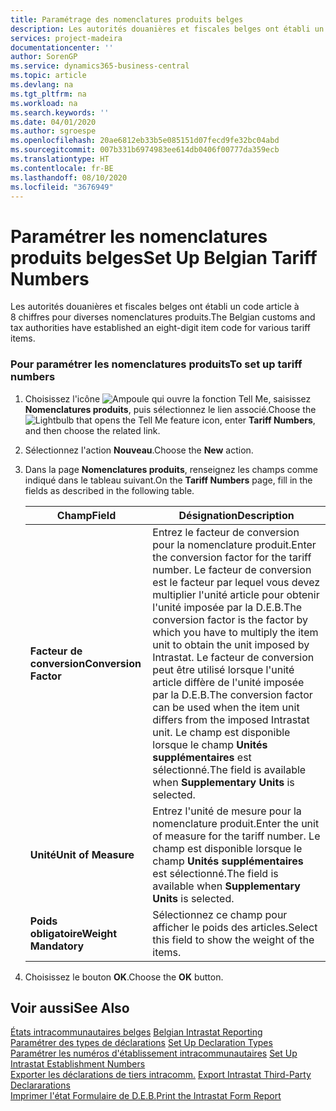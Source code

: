 ```yaml
---
title: Paramétrage des nomenclatures produits belges
description: Les autorités douanières et fiscales belges ont établi un code article à 8 chiffres pour diverses nomenclatures produits.
services: project-madeira
documentationcenter: ''
author: SorenGP
ms.service: dynamics365-business-central
ms.topic: article
ms.devlang: na
ms.tgt_pltfrm: na
ms.workload: na
ms.search.keywords: ''
ms.date: 04/01/2020
ms.author: sgroespe
ms.openlocfilehash: 20ae6812eb33b5e085151d07fecd9fe32bc04abd
ms.sourcegitcommit: 007b331b6974983ee614db0406f00777da359ecb
ms.translationtype: HT
ms.contentlocale: fr-BE
ms.lasthandoff: 08/10/2020
ms.locfileid: "3676949"
---
```

# <a name="set-up-belgian-tariff-numbers"></a><span data-ttu-id="09085-103">Paramétrer les nomenclatures produits belges</span><span class="sxs-lookup"><span data-stu-id="09085-103">Set Up Belgian Tariff Numbers</span></span>
<span data-ttu-id="09085-104">Les autorités douanières et fiscales belges ont établi un code article à 8 chiffres pour diverses nomenclatures produits.</span><span class="sxs-lookup"><span data-stu-id="09085-104">The Belgian customs and tax authorities have established an eight-digit item code for various tariff items.</span></span>  

### <a name="to-set-up-tariff-numbers"></a><span data-ttu-id="09085-105">Pour paramétrer les nomenclatures produits</span><span class="sxs-lookup"><span data-stu-id="09085-105">To set up tariff numbers</span></span>  

1.  <span data-ttu-id="09085-106">Choisissez l'icône ![Ampoule qui ouvre la fonction Tell Me](../../media/ui-search/search_small.png "Dites-moi ce que vous voulez faire"), saisissez **Nomenclatures produits**, puis sélectionnez le lien associé.</span><span class="sxs-lookup"><span data-stu-id="09085-106">Choose the ![Lightbulb that opens the Tell Me feature](../../media/ui-search/search_small.png "Tell me what you want to do") icon, enter **Tariff Numbers**, and then choose the related link.</span></span>  
2.  <span data-ttu-id="09085-107">Sélectionnez l'action **Nouveau**.</span><span class="sxs-lookup"><span data-stu-id="09085-107">Choose the **New** action.</span></span>  
3.  <span data-ttu-id="09085-108">Dans la page **Nomenclatures produits**, renseignez les champs comme indiqué dans le tableau suivant.</span><span class="sxs-lookup"><span data-stu-id="09085-108">On the **Tariff Numbers** page, fill in the fields as described in the following table.</span></span>  

    |<span data-ttu-id="09085-109">Champ</span><span class="sxs-lookup"><span data-stu-id="09085-109">Field</span></span>|<span data-ttu-id="09085-110">Désignation</span><span class="sxs-lookup"><span data-stu-id="09085-110">Description</span></span>|  
    |---------------------------------|---------------------------------------|  
    |<span data-ttu-id="09085-111">**Facteur de conversion**</span><span class="sxs-lookup"><span data-stu-id="09085-111">**Conversion Factor**</span></span>|<span data-ttu-id="09085-112">Entrez le facteur de conversion pour la nomenclature produit.</span><span class="sxs-lookup"><span data-stu-id="09085-112">Enter the conversion factor for the tariff number.</span></span> <span data-ttu-id="09085-113">Le facteur de conversion est le facteur par lequel vous devez multiplier l'unité article pour obtenir l'unité imposée par la D.E.B.</span><span class="sxs-lookup"><span data-stu-id="09085-113">The conversion factor is the factor by which you have to multiply the item unit to obtain the unit imposed by Intrastat.</span></span> <span data-ttu-id="09085-114">Le facteur de conversion peut être utilisé lorsque l'unité article diffère de l'unité imposée par la D.E.B.</span><span class="sxs-lookup"><span data-stu-id="09085-114">The conversion factor can be used when the item unit differs from the imposed Intrastat unit.</span></span> <span data-ttu-id="09085-115">Le champ est disponible lorsque le champ **Unités supplémentaires** est sélectionné.</span><span class="sxs-lookup"><span data-stu-id="09085-115">The field is available when **Supplementary Units** is selected.</span></span>|  
    |<span data-ttu-id="09085-116">**Unité**</span><span class="sxs-lookup"><span data-stu-id="09085-116">**Unit of Measure**</span></span>|<span data-ttu-id="09085-117">Entrez l'unité de mesure pour la nomenclature produit.</span><span class="sxs-lookup"><span data-stu-id="09085-117">Enter the unit of measure for the tariff number.</span></span> <span data-ttu-id="09085-118">Le champ est disponible lorsque le champ **Unités supplémentaires** est sélectionné.</span><span class="sxs-lookup"><span data-stu-id="09085-118">The field is available when **Supplementary Units** is selected.</span></span>|  
    |<span data-ttu-id="09085-119">**Poids obligatoire**</span><span class="sxs-lookup"><span data-stu-id="09085-119">**Weight Mandatory**</span></span>|<span data-ttu-id="09085-120">Sélectionnez ce champ pour afficher le poids des articles.</span><span class="sxs-lookup"><span data-stu-id="09085-120">Select this field to show the weight of the items.</span></span>|  

4.  <span data-ttu-id="09085-121">Choisissez le bouton **OK**.</span><span class="sxs-lookup"><span data-stu-id="09085-121">Choose the **OK** button.</span></span>  
  
## <a name="see-also"></a><span data-ttu-id="09085-122">Voir aussi</span><span class="sxs-lookup"><span data-stu-id="09085-122">See Also</span></span>  
 <span data-ttu-id="09085-123">[États intracommunautaires belges](belgian-intrastat-reporting.md) </span><span class="sxs-lookup"><span data-stu-id="09085-123">[Belgian Intrastat Reporting](belgian-intrastat-reporting.md) </span></span>  
 <span data-ttu-id="09085-124">[Paramétrer des types de déclarations](how-to-set-up-declaration-types.md) </span><span class="sxs-lookup"><span data-stu-id="09085-124">[Set Up Declaration Types](how-to-set-up-declaration-types.md) </span></span>  
 <span data-ttu-id="09085-125">[Paramétrer les numéros d'établissement intracommunautaires](how-to-set-up-intrastat-establishment-numbers.md) </span><span class="sxs-lookup"><span data-stu-id="09085-125">[Set Up Intrastat Establishment Numbers](how-to-set-up-intrastat-establishment-numbers.md) </span></span>  
 <span data-ttu-id="09085-126">[Exporter les déclarations de tiers intracomm.](how-to-export-intrastat-third-party-declararations.md) </span><span class="sxs-lookup"><span data-stu-id="09085-126">[Export Intrastat Third-Party Declararations](how-to-export-intrastat-third-party-declararations.md) </span></span>  
 [<span data-ttu-id="09085-127">Imprimer l'état Formulaire de D.E.B.</span><span class="sxs-lookup"><span data-stu-id="09085-127">Print the Intrastat Form Report</span></span>](how-to-print-the-intrastat-form-report.md)
